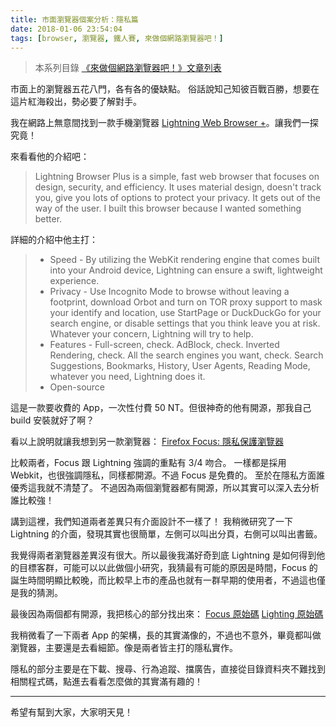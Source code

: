 ```yaml
---
title: 市面瀏覽器個案分析：隱私篇
date: 2018-01-06 23:54:04
tags: [browser, 瀏覽器, 鐵人賽, 來做個網路瀏覽器吧！]
---
```

> 本系列目錄 [《來做個網路瀏覽器吧！》文章列表](/post/2018/02/browser/browser_series_33/)


                    
市面上的瀏覽器五花八門，各有各的優缺點。
俗話說知己知彼百戰百勝，想要在這片紅海殺出，勢必要了解對手。

我在網路上無意間找到一款手機瀏覽器 [Lightning Web Browser +](https://play.google.com/store/apps/details?id=acr.browser.lightning)。讓我們一探究竟！

來看看他的介紹吧：
> Lightning Browser Plus is a simple, fast web browser that focuses on design, security, and efficiency. It uses material design, doesn't track you, give you lots of options to protect your privacy. It gets out of the way of the user. I built this browser because I wanted something better.

詳細的介紹中他主打：

> - Speed - By utilizing the WebKit rendering engine that comes built into your Android device, Lightning can ensure a swift, lightweight experience.
> - Privacy - Use Incognito Mode to browse without leaving a footprint, download Orbot and turn on TOR proxy support to mask your identify and location, use StartPage or DuckDuckGo for your search engine, or disable settings that you think leave you at risk. Whatever your concern, Lightning will try to help.
> - Features - Full-screen, check. AdBlock, check. Inverted Rendering, check. All the search engines you want, check. Search Suggestions, Bookmarks, History, User Agents, Reading Mode, whatever you need, Lightning does it.
> - Open-source 

這是一款要收費的 App，一次性付費 50 NT。但很神奇的他有開源，那我自己 build 安裝就好了啊？

看以上說明就讓我想到另一款瀏覽器： [Firefox Focus: 隱私保護瀏覽器](https://play.google.com/store/apps/details?id=org.mozilla.focus&hl=zh_TW)

比較兩者，Focus 跟 Lightning 強調的重點有 3/4 吻合。
一樣都是採用 Webkit，也很強調隱私，同樣都開源。不過 Focus 是免費的。
至於在隱私方面誰優秀這我就不清楚了。
不過因為兩個瀏覽器都有開源，所以其實可以深入去分析誰比較強！

講到這裡，我們知道兩者差異只有介面設計不一樣了！
我稍微研究了一下 Lightning 的介面，發現其實也很簡單，左側可以叫出分頁，右側可以叫出書籤。

我覺得兩者瀏覽器差異沒有很大。所以最後我滿好奇到底 Lightning 是如何得到他的目標客群，可能可以以此做個小研究，我猜最有可能的原因是時間，Focus 的誕生時間明顯比較晚，而比較早上市的產品也就有一群早期的使用者，不過這也僅是我的猜測。

最後因為兩個都有開源，我把核心的部分找出來：
[Focus 原始碼](https://github.com/mozilla-mobile/focus-android/tree/master/app/src/main/java/org/mozilla/focus)
[Lighting 原始碼](https://github.com/anthonycr/Lightning-Browser/tree/dev/app/src/main/java/acr/browser/lightning)

我稍微看了一下兩者 App 的架構，長的其實滿像的，不過也不意外，畢竟都叫做瀏覽器，主要還是去看細節。像是兩者皆主打的隱私實作。

隱私的部分主要是在下載、搜尋、行為追蹤、擋廣告，直接從目錄資料夾不難找到相關程式碼，點進去看看怎麼做的其實滿有趣的！

---

希望有幫到大家，大家明天見！


